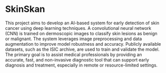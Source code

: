 # SkinSkan
This project aims to develop an AI-based system for early detection of skin cancer using deep learning techniques. A convolutional neural network (CNN) is trained on dermoscopic images to classify skin lesions as benign or malignant. The system leverages image preprocessing and data augmentation to improve model robustness and accuracy. Publicly available datasets, such as the ISIC archive, are used to train and validate the model. The primary goal is to assist medical professionals by providing an accurate, fast, and non-invasive diagnostic tool that can support early diagnosis and treatment, especially in remote or resource-limited settings.
